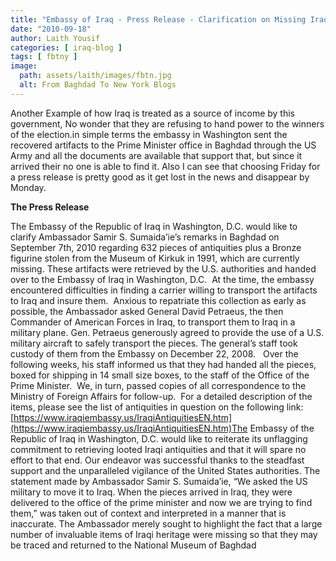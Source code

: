 ```yaml
---
title: "Embassy of Iraq - Press Release - Clarification on Missing Iraqi Artifacts"
date: "2010-09-18"
author: Laith Yousif
categories: [ iraq-blog ]
tags: [ fbtny ]
image:
  path: assets/laith/images/fbtn.jpg
  alt: From Baghdad To New York Blogs
---
```


Another Example of how Iraq is treated as a source of income by this government, No wonder that they are refusing to hand power to the winners of the election.in simple terms the embassy in Washington sent the recovered artifacts to the Prime Minister office in Baghdad through the US Army and all the documents are available that support that, but since it arrived their no one is able to find it. Also I can see that choosing Friday for a press release is pretty good as it get lost in the news and disappear by Monday. 

**The Press Release** 

The Embassy of the Republic of Iraq in Washington, D.C. would like to clarify Ambassador Samir S. Sumaida’ie’s remarks in Baghdad on September 7th, 2010 regarding 632 pieces of antiquities plus a Bronze figurine stolen from the Museum of Kirkuk in 1991, which are currently missing. These artifacts were retrieved by the U.S. authorities and handed over to the Embassy of Iraq in Washington, D.C.  At the time, the embassy encountered difficulties in finding a carrier willing to transport the artifacts to Iraq and insure them.  Anxious to repatriate this collection as early as possible, the Ambassador asked General David Petraeus, the then Commander of American Forces in Iraq, to transport them to Iraq in a military plane. Gen. Petraeus generously agreed to provide the use of a U.S. military aircraft to safely transport the pieces. The general’s staff took custody of them from the Embassy on December 22, 2008.   Over the following weeks, his staff informed us that they had handed all the pieces, boxed for shipping in 14 small size boxes, to the staff of the Office of the Prime Minister.  We, in turn, passed copies of all correspondence to the Ministry of Foreign Affairs for follow-up.  For a detailed description of the items, please see the list of antiquities in question on the following link: [https://www.iraqiembassy.us/IraqiAntiquitiesEN.htm](https://www.iraqiembassy.us/IraqiAntiquitiesEN.htm)The Embassy of the Republic of Iraq in Washington, D.C. would like to reiterate its unflagging commitment to retrieving looted Iraqi antiquities and that it will spare no effort to that end. Our endeavor was successful thanks to the steadfast support and the unparalleled vigilance of the United States authorities. The statement made by Ambassador Samir S. Sumaida’ie, “We asked the US military to move it to Iraq. When the pieces arrived in Iraq, they were delivered to the office of the prime minister and now we are trying to find them,” was taken out of context and interpreted in a manner that is inaccurate. The Ambassador merely sought to highlight the fact that a large number of invaluable items of Iraqi heritage were missing so that they may be traced and returned to the National Museum of Baghdad
